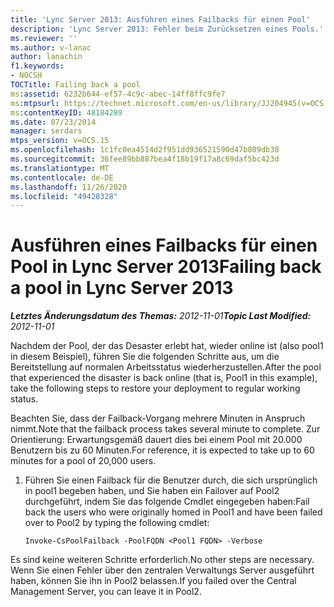 ```yaml
---
title: 'Lync Server 2013: Ausführen eines Failbacks für einen Pool'
description: 'Lync Server 2013: Fehler beim Zurücksetzen eines Pools.'
ms.reviewer: ''
ms.author: v-lanac
author: lanachin
f1.keywords:
- NOCSH
TOCTitle: Failing back a pool
ms:assetid: 6232b644-ef57-4c9c-abec-14ff8ffc9fe7
ms:mtpsurl: https://technet.microsoft.com/en-us/library/JJ204945(v=OCS.15)
ms:contentKeyID: 48184289
ms.date: 07/23/2014
manager: serdars
mtps_version: v=OCS.15
ms.openlocfilehash: 1c1fc0ea4514d2f951dd936521590d47b809db38
ms.sourcegitcommit: 36fee89bb887bea4f18b19f17a8c69daf5bc423d
ms.translationtype: MT
ms.contentlocale: de-DE
ms.lasthandoff: 11/26/2020
ms.locfileid: "49428328"
---
```

# <a name="failing-back-a-pool-in-lync-server-2013"></a><span data-ttu-id="475ae-103">Ausführen eines Failbacks für einen Pool in Lync Server 2013</span><span class="sxs-lookup"><span data-stu-id="475ae-103">Failing back a pool in Lync Server 2013</span></span>

<div data-xmlns="http://www.w3.org/1999/xhtml">

<div class="topic" data-xmlns="http://www.w3.org/1999/xhtml" data-msxsl="urn:schemas-microsoft-com:xslt" data-cs="https://msdn.microsoft.com/">

<div data-asp="https://msdn2.microsoft.com/asp">



</div>

<div id="mainSection">

<div id="mainBody"><span data-ttu-id="475ae-104">

<span> </span></span><span class="sxs-lookup"><span data-stu-id="475ae-104">

<span> </span></span></span>

<span data-ttu-id="475ae-105">_**Letztes Änderungsdatum des Themas:** 2012-11-01_</span><span class="sxs-lookup"><span data-stu-id="475ae-105">_**Topic Last Modified:** 2012-11-01_</span></span>

<span data-ttu-id="475ae-106">Nachdem der Pool, der das Desaster erlebt hat, wieder online ist (also pool1 in diesem Beispiel), führen Sie die folgenden Schritte aus, um die Bereitstellung auf normalen Arbeitsstatus wiederherzustellen.</span><span class="sxs-lookup"><span data-stu-id="475ae-106">After the pool that experienced the disaster is back online (that is, Pool1 in this example), take the following steps to restore your deployment to regular working status.</span></span>

<span data-ttu-id="475ae-107">Beachten Sie, dass der Failback-Vorgang mehrere Minuten in Anspruch nimmt.</span><span class="sxs-lookup"><span data-stu-id="475ae-107">Note that the failback process takes several minute to complete.</span></span>  <span data-ttu-id="475ae-108">Zur Orientierung: Erwartungsgemäß dauert dies bei einem Pool mit 20.000 Benutzern bis zu 60 Minuten.</span><span class="sxs-lookup"><span data-stu-id="475ae-108">For reference, it is expected to take up to 60 minutes for a pool of 20,000 users.</span></span>

1.  <span data-ttu-id="475ae-109">Führen Sie einen Failback für die Benutzer durch, die sich ursprünglich in pool1 begeben haben, und Sie haben ein Failover auf Pool2 durchgeführt, indem Sie das folgende Cmdlet eingegeben haben:</span><span class="sxs-lookup"><span data-stu-id="475ae-109">Fail back the users who were originally homed in Pool1 and have been failed over to Pool2 by typing the following cmdlet:</span></span>
    
        Invoke-CsPoolFailback -PoolFQDN <Pool1 FQDN> -Verbose

<span data-ttu-id="475ae-110">Es sind keine weiteren Schritte erforderlich.</span><span class="sxs-lookup"><span data-stu-id="475ae-110">No other steps are necessary.</span></span> <span data-ttu-id="475ae-111">Wenn Sie einen Fehler über den zentralen Verwaltungs Server ausgeführt haben, können Sie ihn in Pool2 belassen.</span><span class="sxs-lookup"><span data-stu-id="475ae-111">If you failed over the Central Management Server, you can leave it in Pool2.</span></span>

<span data-ttu-id="475ae-112"></div>

<span> </span>

</div>

</div>

</span><span class="sxs-lookup"><span data-stu-id="475ae-112"></div>

<span> </span>

</div>

</div>

</span></span></div>

